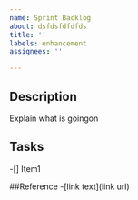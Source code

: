 ```yaml
---
name: Sprint Backlog
about: dsfdsfdfdfds
title: ''
labels: enhancement
assignees: ''

---
```


## Description

Explain what is goingon

## Tasks
-[] Item1

##Reference
-[link text](link url)
